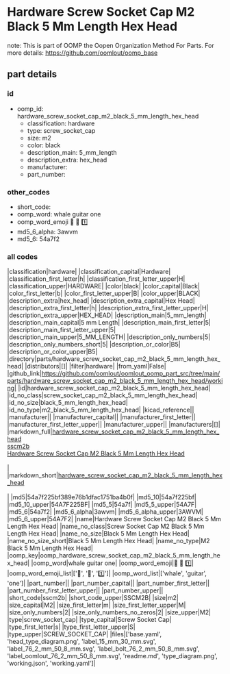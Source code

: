 # Hardware Screw Socket Cap M2 Black 5 Mm Length Hex Head  

note: This is part of OOMP the Oopen Organization Method For Parts. For more details: https://github.com/oomlout/oomp_base

##  part details





### id
* oomp_id: hardware_screw_socket_cap_m2_black_5_mm_length_hex_head
  * classification: hardware
  * type: screw_socket_cap
  * size: m2
  * color: black
  * description_main: 5_mm_length
  * description_extra: hex_head
  * manufacturer: 
  * part_number: 

### other_codes
* short_code: 
* oomp_word: whale guitar one
* oomp_word_emoji :whale: :guitar: :one:
* md5_6_alpha: 3awvm
* md5_6: 54a7f2

### all codes 
|classification|hardware|
|classification_capital|Hardware|
|classification_first_letter|h|
|classification_first_letter_upper|H|
|classification_upper|HARDWARE|
|color|black|
|color_capital|Black|
|color_first_letter|b|
|color_first_letter_upper|B|
|color_upper|BLACK|
|description_extra|hex_head|
|description_extra_capital|Hex Head|
|description_extra_first_letter|h|
|description_extra_first_letter_upper|H|
|description_extra_upper|HEX_HEAD|
|description_main|5_mm_length|
|description_main_capital|5 mm Length|
|description_main_first_letter|5|
|description_main_first_letter_upper|5|
|description_main_upper|5_MM_LENGTH|
|description_only_numbers|5|
|description_only_numbers_short|5|
|description_or_color|B5|
|description_or_color_upper|B5|
|directory|parts/hardware_screw_socket_cap_m2_black_5_mm_length_hex_head|
|distributors|[]|
|filter|hardware|
|from_yaml|False|
|github_link|https://github.com/oomlout/oomlout_oomp_part_src/tree/main/parts/hardware_screw_socket_cap_m2_black_5_mm_length_hex_head/working|
|id|hardware_screw_socket_cap_m2_black_5_mm_length_hex_head|
|id_no_class|screw_socket_cap_m2_black_5_mm_length_hex_head|
|id_no_size|black_5_mm_length_hex_head|
|id_no_type|m2_black_5_mm_length_hex_head|
|kicad_reference||
|manufacturer||
|manufacturer_capital||
|manufacturer_first_letter||
|manufacturer_first_letter_upper||
|manufacturer_upper||
|manufacturers|[]|
|markdown_full|[hardware_screw_socket_cap_m2_black_5_mm_length_hex_head](https://github.com/oomlout/oomlout_oomp_part_src/tree/main/parts/hardware_screw_socket_cap_m2_black_5_mm_length_hex_head/working)<br>[sscm2b](https://github.com/oomlout/oomlout_oomp_part_src/tree/main/parts/hardware_screw_socket_cap_m2_black_5_mm_length_hex_head/working)<br>[Hardware Screw Socket Cap M2 Black 5 Mm Length Hex Head](https://github.com/oomlout/oomlout_oomp_part_src/tree/main/parts/hardware_screw_socket_cap_m2_black_5_mm_length_hex_head/working)<br><br>|
|markdown_short|[hardware_screw_socket_cap_m2_black_5_mm_length_hex_head](https://github.com/oomlout/oomlout_oomp_part_src/tree/main/parts/hardware_screw_socket_cap_m2_black_5_mm_length_hex_head/working)<br><br>|
|md5|54a7f225bf389e76b1dfac1751ba4b0f|
|md5_10|54a7f225bf|
|md5_10_upper|54A7F225BF|
|md5_5|54a7f|
|md5_5_upper|54A7F|
|md5_6|54a7f2|
|md5_6_alpha|3awvm|
|md5_6_alpha_upper|3AWVM|
|md5_6_upper|54A7F2|
|name|Hardware Screw Socket Cap M2 Black 5 Mm Length Hex Head|
|name_no_class|Screw Socket Cap M2 Black 5 Mm Length Hex Head|
|name_no_size|Black 5 Mm Length Hex Head|
|name_no_size_short|Black 5 Mm Length Hex Head|
|name_no_type|M2 Black 5 Mm Length Hex Head|
|oomp_key|oomp_hardware_screw_socket_cap_m2_black_5_mm_length_hex_head|
|oomp_word|whale guitar one|
|oomp_word_emoji|:whale: :guitar: :one:|
|oomp_word_emoji_list|[':whale:', ':guitar:', ':one:']|
|oomp_word_list|['whale', 'guitar', 'one']|
|part_number||
|part_number_capital||
|part_number_first_letter||
|part_number_first_letter_upper||
|part_number_upper||
|short_code|sscm2b|
|short_code_upper|SSCM2B|
|size|m2|
|size_capital|M2|
|size_first_letter|m|
|size_first_letter_upper|M|
|size_only_numbers|2|
|size_only_numbers_no_zeros|2|
|size_upper|M2|
|type|screw_socket_cap|
|type_capital|Screw Socket Cap|
|type_first_letter|s|
|type_first_letter_upper|S|
|type_upper|SCREW_SOCKET_CAP|
|files|['base.yaml', 'head_type_diagram.png', 'label_15_mm_30_mm.svg', 'label_76_2_mm_50_8_mm.svg', 'label_bolt_76_2_mm_50_8_mm.svg', 'label_oomlout_76_2_mm_50_8_mm.svg', 'readme.md', 'type_diagram.png', 'working.json', 'working.yaml']|
